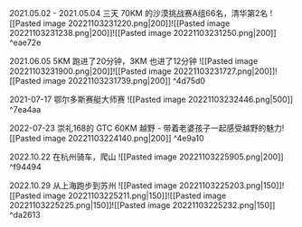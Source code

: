 2021.05.02 - 2021.05.04 三天 70KM 的沙漠挑战赛A组66名，清华第2名 
![[Pasted image 20221103231220.png|200]]![[Pasted image 20221103231238.png|200]]![[Pasted image 20221103231250.png|200]] ^eae72e

2021.06.05 5KM 跑进了20分钟，3KM 也进了12分钟
![[Pasted image 20221103231900.png|200]]![[Pasted image 20221103231727.png|200]]![[Pasted image 20221103231739.png|200]] ^4d75d0

2021-07-17 鄂尔多斯赛艇大师赛
![[Pasted image 20221103232446.png|500]] ^7ea4aa


2022-07-23 崇礼168的 GTC 60KM 越野 - 带着老婆孩子一起感受越野的魅力![[Pasted image 20221103224140.png|200]]
^4e9a10

2022.10.22 在杭州骑车，爬山 ![[Pasted image 20221103225905.png|200]] ^f94494

2022.10.29 从上海跑步到苏州
![[Pasted image 20221103225203.png|150]]![[Pasted image 20221103225211.png|150]]![[Pasted image 20221103225225.png|150]]![[Pasted image 20221103225232.png|150]] ^da2613
